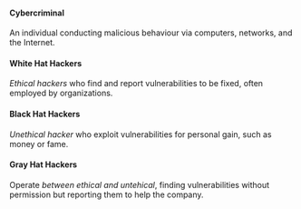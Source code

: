 #### Cybercriminal
An individual conducting malicious behaviour via computers, networks, and the Internet.

#### White Hat Hackers
*Ethical hackers* who find and report vulnerabilities to be fixed, often employed by organizations.

#### Black Hat Hackers
*Unethical hacker* who exploit vulnerabilities for personal gain, such as money or fame.

#### Gray Hat Hackers
Operate *between ethical and untehical*, finding vulnerabilities without permission but reporting them to help the company.
